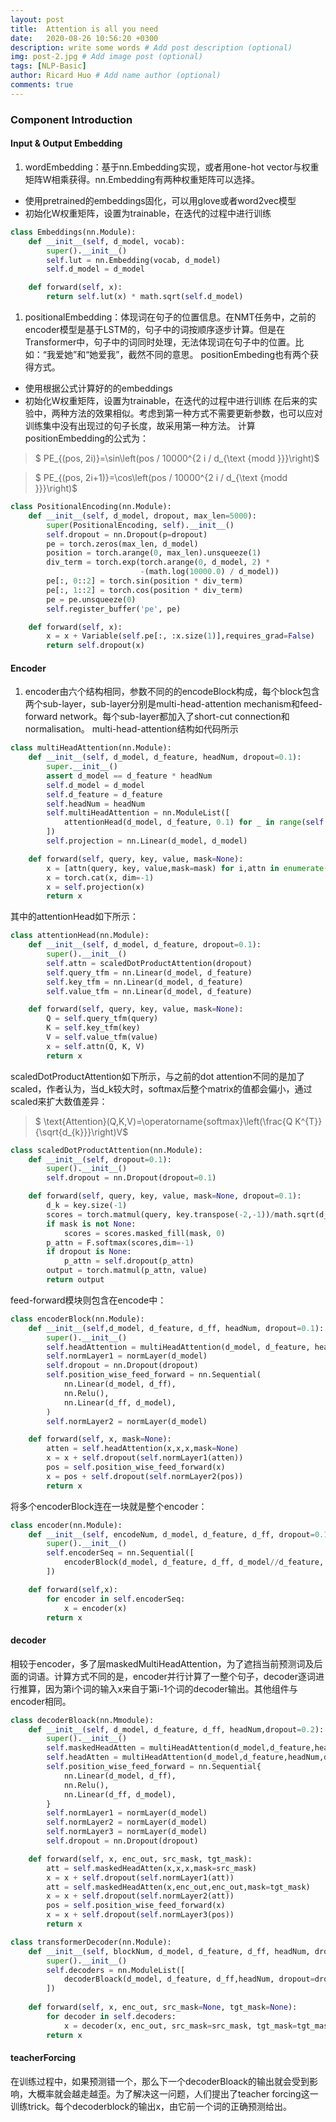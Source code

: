 ```yaml
---
layout: post
title:  Attention is all you need
date:   2020-08-26 10:56:20 +0300
description: write some words # Add post description (optional)
img: post-2.jpg # Add image post (optional)
tags: [NLP-Basic]
author: Ricard Huo # Add name author (optional)
comments: true
---
```

### Component Introduction

#### Input & Output Embedding
1. wordEmbedding：基于nn.Embedding实现，或者用one-hot vector与权重矩阵W相乘获得。nn.Embedding有两种权重矩阵可以选择。
- 使用pretrained的embeddings固化，可以用glove或者word2vec模型
- 初始化W权重矩阵，设置为trainable，在迭代的过程中进行训练

```python
class Embeddings(nn.Module):
    def __init__(self, d_model, vocab):
        super().__init__()
        self.lut = nn.Embedding(vocab, d_model)
        self.d_model = d_model

    def forward(self, x):
        return self.lut(x) * math.sqrt(self.d_model) 
```
1. positionalEmbedding：体现词在句子的位置信息。在NMT任务中，之前的encoder模型是基于LSTM的，句子中的词按顺序逐步计算。但是在Transformer中，句子中的词同时处理，无法体现词在句子中的位置。比如：“我爱她”和“她爱我”，截然不同的意思。
   positionEmbeding也有两个获得方式。
- 使用根据公式计算好的的embeddings
- 初始化W权重矩阵，设置为trainable，在迭代的过程中进行训练
在后来的实验中，两种方法的效果相似。考虑到第一种方式不需要更新参数，也可以应对训练集中没有出现过的句子长度，故采用第一种方法。
计算positionEmbedding的公式为：


> $ PE_{(pos, 2i)}=\sin\left(pos / 10000^{2 i / d_{\text {modd }}}\right)$

> $ PE_{(pos, 2i+1)}=\cos\left(pos / 10000^{2 i / d_{\text {modd }}}\right)$


```python
class PositionalEncoding(nn.Module):
    def __init__(self, d_model, dropout, max_len=5000):
        super(PositionalEncoding, self).__init__()
        self.dropout = nn.Dropout(p=dropout)
        pe = torch.zeros(max_len, d_model)
        position = torch.arange(0, max_len).unsqueeze(1)
        div_term = torch.exp(torch.arange(0, d_model, 2) *
                             -(math.log(10000.0) / d_model))
        pe[:, 0::2] = torch.sin(position * div_term)
        pe[:, 1::2] = torch.cos(position * div_term)
        pe = pe.unsqueeze(0)
        self.register_buffer('pe', pe)

    def forward(self, x):
        x = x + Variable(self.pe[:, :x.size(1)],requires_grad=False)
        return self.dropout(x)
```
#### Encoder
1. encoder由六个结构相同，参数不同的的encodeBlock构成，每个block包含两个sub-layer，sub-layer分别是multi-head-attention mechanism和feed-forward network。每个sub-layer都加入了short-cut connection和normalisation。
   multi-head-attention结构如代码所示
```python
class multiHeadAttention(nn.Module):
    def __init__(self, d_model, d_feature, headNum, dropout=0.1):
        super.__init__()
        assert d_model == d_feature * headNum
        self.d_model = d_model
        self.d_feature = d_feature
        self.headNum = headNum
        self.multiHeadAttention = nn.ModuleList([
            attentionHead(d_model, d_feature, 0.1) for _ in range(self.headNum)
        ])
        self.projection = nn.Linear(d_model, d_model)

    def forward(self, query, key, value, mask=None):
        x = [attn(query, key, value,mask=mask) for i,attn in enumerate(self.multiHeadAttention)]
        x = torch.cat(x, dim=-1)
        x = self.projection(x)
        return x
```
其中的attentionHead如下所示：
```python
class attentionHead(nn.Module):
    def __init__(self, d_model, d_feature, dropout=0.1):
        super().__init__()
        self.attn = scaledDotProductAttention(dropout)
        self.query_tfm = nn.Linear(d_model, d_feature)
        self.key_tfm = nn.Linear(d_model, d_feature)
        self.value_tfm = nn.Linear(d_model, d_feature)

    def forward(self, query, key, value, mask=None):
        Q = self.query_tfm(query)
        K = self.key_tfm(key)
        V = self.value_tfm(value)
        x = self.attn(Q, K, V)
        return x
```
scaledDotProductAttention如下所示，与之前的dot attention不同的是加了scaled，作者认为，当d_k较大时，softmax后整个matrix的值都会偏小，通过scaled来扩大数值差异：

> $ \text{Attention}(Q,K,V)=\operatorname{softmax}\left(\frac{Q K^{T}}{\sqrt{d_{k}}}\right)V$


```python
class scaledDotProductAttention(nn.Module):
    def __init__(self, dropout=0.1):
        super().__init__()
        self.dropout = nn.Dropout(dropout=0.1)

    def forward(self, query, key, value, mask=None, dropout=0.1):
        d_k = key.size(-1)
        scores = torch.matmul(query, key.transpose(-2,-1))/math.sqrt(d_k)
        if mask is not None:
            scores = scores.masked_fill(mask, 0)
        p_attn = F.softmax(scores,dim=-1)
        if dropout is None:
            p_attn = self.dropout(p_attn)
        output = torch.matmul(p_attn, value)
        return output
```
feed-forward模块则包含在encode中：
```python
class encoderBlock(nn.Module):
    def __init__(self,d_model, d_feature, d_ff, headNum, dropout=0.1):
        super().__init__()
        self.headAttention = multiHeadAttention(d_model, d_feature, headNum, dropout)
        self.normLayer1 = normLayer(d_model)
        self.dropout = nn.Dropout(dropout)
        self.position_wise_feed_forward = nn.Sequential(
            nn.Linear(d_model, d_ff),
            nn.Relu(),
            nn.Linear(d_ff, d_model),
        )
        self.normLayer2 = normLayer(d_model)

    def forward(self, x, mask=None):
        atten = self.headAttention(x,x,x,mask=None)
        x = x + self.dropout(self.normLayer1(atten))
        pos = self.position_wise_feed_forward(x)
        x = pos + self.dropout(self.normLayer2(pos))
        return x
```
将多个encoderBlock连在一块就是整个encoder：
```python
class encoder(nn.Module):
    def __init__(self, encodeNum, d_model, d_feature, d_ff, dropout=0.1):
        super().__init__()
        self.encoderSeq = nn.Sequential([
            encoderBlock(d_model, d_feature, d_ff, d_model//d_feature, dropout) for _ in range(encodeNum)
        ])

    def forward(self,x):
        for encoder in self.encoderSeq:
            x = encoder(x)
        return x 
```
#### decoder
相较于encoder，多了层maskedMultiHeadAttention，为了遮挡当前预测词及后面的词语。计算方式不同的是，encoder并行计算了一整个句子，decoder逐词进行推算，因为第i个词的输入x来自于第i-1个词的decoder输出。其他组件与encoder相同。
```python
class decoderBloack(nn.Mmodule):
    def __init__(self, d_model, d_feature, d_ff, headNum,dropout=0.2):
        super().__init__()
        self.maskedHeadAtten = multiHeadAttention(d_model,d_feature,headNum,dropout=0.1)
        self.headAtten = multiHeadAttention(d_model,d_feature,headNum,dropout=0.1)
        self.position_wise_feed_forward = nn.Sequential{
            nn.Linear(d_model, d_ff),
            nn.Relu(),
            nn.Linear(d_ff, d_model),
        }
        self.normLayer1 = normLayer(d_model)
        self.normLayer2 = normLayer(d_model)
        self.normLayer3 = normLayer(d_model)
        self.dropout = nn.Dropout(dropout)

    def forward(self, x, enc_out, src_mask, tgt_mask):
        att = self.maskedHeadAtten(x,x,x,mask=src_mask)
        x = x + self.dropout(self.normLayer1(att))
        att = self.maskedHeadAtten(x,enc_out,enc_out,mask=tgt_mask)
        x = x + self.dropout(self.normLayer2(att))
        pos = self.position_wise_feed_forward(x)
        x = x + self.dropout(self.normLayer3(pos))
        return x

class transformerDecoder(nn.Module):
    def __init__(self, blockNum, d_model, d_feature, d_ff, headNum, dropout=0.1):
        super().__init__()
        self.decoders = nn.ModuleList([
            decoderBloack(d_model, d_feature, d_ff,headNum, dropout=dropout) for _ in range(blockNum)
        ])
    
    def forward(self, x, enc_out, src_mask=None, tgt_mask=None):
        for decoder in self.decoders:
            x = decoder(x, enc_out, src_mask=src_mask, tgt_mask=tgt_mask)
        return x
```

#### teacherForcing
在训练过程中，如果预测错一个，那么下一个decoderBloack的输出就会受到影响，大概率就会越走越歪。为了解决这一问题，人们提出了teacher forcing这一训练trick。每个decoderblock的输出x，由它前一个词的正确预测给出。

